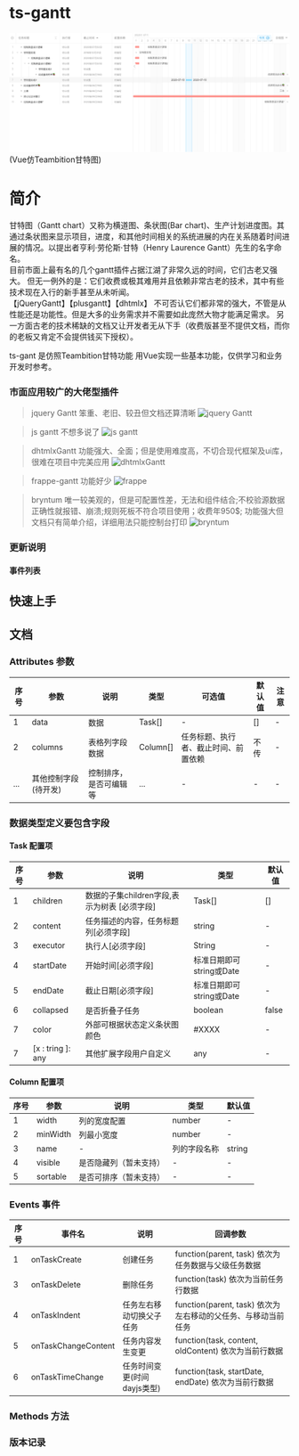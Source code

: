 # ts-gantt
![avatar](./public/demo.png)
(Vue仿Teambition甘特图)

# 简介
  甘特图（Gantt chart）又称为横道图、条状图(Bar chart)、生产计划进度图。其通过条状图来显示项目，进度，和其他时间相关的系统进展的内在关系随着时间进展的情况。以提出者亨利·劳伦斯·甘特（Henry Laurence Gantt）先生的名字命名。  
  目前市面上最有名的几个gantt插件占据江湖了非常久远的时间，它们古老又强大。 
  但无一例外的是：它们收费或极其难用并且依赖非常古老的技术，其中有些技术现在入行的新手甚至从未听闻。  
 【jQueryGantt】【plusgantt】【dhtmlx】  不可否认它们都非常的强大，不管是从性能还是功能性。但是大多的业务需求并不需要如此庞然大物才能满足需求。 另一方面古老的技术稀缺的文档又让开发者无从下手（收费版甚至不提供文档，而你的老板又肯定不会提供钱买下授权）。  

 ts-gant 是仿照Teambition甘特功能 用Vue实现一些基本功能，仅供学习和业务开发时参考。

### 市面应用较广的大佬型插件

> jquery Gantt 笨重、老旧、较丑但文档还算清晰
  ![jquery Gantt](http://wlsy.oss-cn-hangzhou.aliyuncs.com/jq-gantt.png)

> js gantt 不想多说了
  ![js gantt](http://wlsy.oss-cn-hangzhou.aliyuncs.com/js-gantt.png)

> dhtmlxGantt 功能强大、全面；但是使用难度高，不切合现代框架及ui库，很难在项目中完美应用
  ![dhtmlxGantt](http://wlsy.oss-cn-hangzhou.aliyuncs.com/dhtmlxGantt.png)

> frappe-gantt 功能好少
  ![frappe](http://wlsy.oss-cn-hangzhou.aliyuncs.com/frappe.png)

> bryntum 唯一较美观的，但是可配置性差，无法和组件结合;不校验源数据正确性就报错、崩溃;规则死板不符合项目使用；收费年950$; 功能强大但文档只有简单介绍，详细用法只能控制台打印
  ![bryntum](http://wlsy.oss-cn-hangzhou.aliyuncs.com/bryntum.png)

### 更新说明

#### 事件列表

## 快速上手

## 文档
###  Attributes 参数
| 序号 | 参数 | 说明 | 类型 | 可选值 | 默认值 | 注意 |
| ---- | ---- | ---- | ---- | ---- | ---- | ---- |
| 1 | data | 数据 | Task[] | - | [] | - |
| 2 | columns | 表格列字段数据 | Column[] | 任务标题、执行者、截止时间、前置依赖 | 不传 | - |
| ... | 其他控制字段(待开发) | 控制排序，是否可编辑等 | ... | - | - | - | 

### 数据类型定义要包含字段
#### Task 配置项
| 序号 | 参数 | 说明 | 类型 | 默认值 |
| ---- | ---- | ---- | ---- | ---- |
| 1 | children | 数据的子集children字段,表示为树表 [必须字段]| Task[] | [] |
| 2 | content  | 任务描述的内容，任务标题列[必须字段] | string | - | 
| 3 | executor | 执行人[必须字段] | String | - |
| 4 | startDate | 开始时间[必须字段] | 标准日期即可 string或Date | - | 
| 5 | endDate | 截止日期[必须字段] | 标准日期即可 string或Date | - | 
| 6 | collapsed | 是否折叠子任务 | boolean | false | 
| 7 | color | 外部可根据状态定义条状图颜色 | #XXXX | - |
| 7 | [x : tring ]: any | 其他扩展字段用户自定义 | any | - |  

#### Column 配置项
| 序号 | 参数 | 说明 | 类型 | 默认值 |
| ---- | ---- | ---- | ---- | ---- |
| 1 | width | 列的宽度配置 | number | - |
| 2 | minWidth | 列最小宽度 | number | - |
| 3 | name | - | 列的字段名称 | string |
| 4 | visible | 是否隐藏列（暂未支持） | - | - |
| 5 | sortable | 是否可排序（暂未支持）| - | - |

### Events 事件
  | 序号 | 事件名 | 说明 | 回调参数 |
  | ---- | ---- | ---- | ---- |
  | 1 | onTaskCreate | 创建任务 | function(parent, task) 依次为任务数据与父级任务数据 |
  | 3 | onTaskDelete | 删除任务 | function(task)  依次为当前任务行数据 |
  | 4 | onTaskIndent | 任务左右移动切换父子任务 |  function(parent, task) 依次为左右移动的父任务、与移动当前任务 |
  | 5 | onTaskChangeContent | 任务内容发生变更 |  function(task, content, oldContent) 依次为当前行数据 |
  | 6 | onTaskTimeChange | 任务时间变更(时间dayjs类型) |  function(task, startDate, endDate) 依次为当前行数据 |

### Methods 方法
### 版本记录